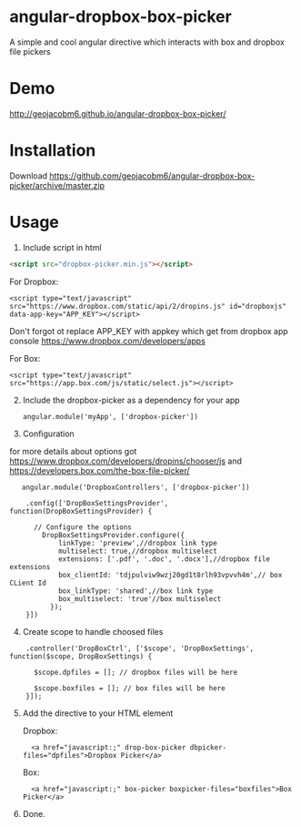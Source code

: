 angular-dropbox-box-picker
==========================

A simple and cool angular directive which interacts with box and dropbox file pickers

Demo
==========================

http://geojacobm6.github.io/angular-dropbox-box-picker/

Installation
==========================

Download https://github.com/geojacobm6/angular-dropbox-box-picker/archive/master.zip

Usage
==========================


 1. Include script in html
 
   ```html
  <script src="dropbox-picker.min.js"></script>
  ```
  
For Dropbox:
  
   ```
  <script type="text/javascript" src="https://www.dropbox.com/static/api/2/dropins.js" id="dropboxjs"  data-app-key="APP_KEY"></script>
  ```
  
 Don't forgot ot replace APP_KEY with appkey which get from dropbox app console  https://www.dropbox.com/developers/apps
 
For Box:

 
   ```
  <script type="text/javascript" src="https://app.box.com/js/static/select.js"></script>
  ```
    

 2. Include the dropbox-picker as a dependency for your app

       ```
      angular.module('myApp', ['dropbox-picker'])
       ```
       
       
 3. Configuration
 
  for more details about options got https://www.dropbox.com/developers/dropins/chooser/js and      https://developers.box.com/the-box-file-picker/


       angular.module('DropboxControllers', ['dropbox-picker'])
    
        .config(['DropBoxSettingsProvider', function(DropBoxSettingsProvider) {
    
          // Configure the options
            DropBoxSettingsProvider.configure({
                linkType: 'preview',//dropbox link type
                multiselect: true,//dropbox multiselect
                extensions: ['.pdf', '.doc', '.docx'],//dropbox file extensions
                box_clientId: 'tdjpulviw9wzj20gd1t8rlh93vpvvh4m',// box CLient Id
                box_linkType: 'shared',//box link type
                box_multiselect: 'true'//box multiselect
              });
        }])
        
 4.  Create scope to handle choosed files
 
  ```
      .controller('DropBoxCtrl', ['$scope', 'DropBoxSettings', function($scope, DropBoxSettings) {
   
        $scope.dpfiles = []; // dropbox files will be here
        
        $scope.boxfiles = []; // box files will be here
      }]);   
 ```

 5. Add the directive to your HTML element
 
    Dropbox:
      
          <a href="javascript:;" drop-box-picker dbpicker-files="dpfiles">Dropbox Picker</a>

    Box:
    
          <a href="javascript:;" box-picker boxpicker-files="boxfiles">Box Picker</a>
          
 6. Done.

 
